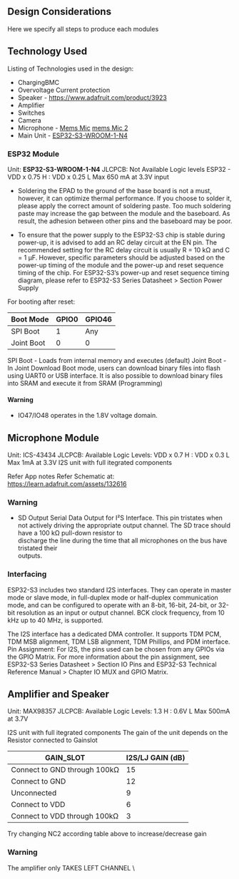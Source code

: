 ## Design Considerations
Here we specify all steps to produce each modules

## Technology Used
Listing of Technologies used in the design:
- ChargingBMC 
- Overvoltage Current protection
- Speaker  - https://www.adafruit.com/product/3923
- Amplifier
- Switches
- Camera
- Microphone - [Mems Mic](https://www.mouser.com/new/stmicroelectronics/stm-mp34dt06j-mems-microphone/?utm_id=177953056&gad_source=1&gclid=Cj0KCQiA3sq6BhD2ARIsAJ8MRwWJnhznsWiTNSwgZ1QY46zi9J55qz7O4NGU2KTo3JAvnQrWUm572PMaArC5EALw_wcB) [mems Mic 2](https://learn.adafruit.com/adafruit-i2s-mems-microphone-breakout/)
- Main Unit - [ESP32-S3-WROOM-1-N4](https://www.digikey.de/de/products/detail/espressif-systems/ESP32-S3-WROOM-1-N4/16163950)

### ESP32 Module 
Unit: **ESP32-S3-WROOM-1-N4**
JLCPCB: Not Available
Logic levels ESP32 - VDD x 0.75 H : VDD x 0.25 L
Max 650 mA at 3.3V input

- Soldering the EPAD to the ground of the base board is not a must, however, it can optimize thermal
performance. If you choose to solder it, please apply the correct amount of soldering paste. Too much
soldering paste may increase the gap between the module and the baseboard. As result, the adhesion
between other pins and the baseboard may be poor.

- To ensure that the power supply to the ESP32-S3 chip is stable during power-up, it is advised to add an
RC delay circuit at the EN pin. The recommended setting for the RC delay circuit is usually R = 10 kΩ and
C = 1 µF. However, specific parameters should be adjusted based on the power-up timing of the module
and the power-up and reset sequence timing of the chip. For ESP32-S3’s power-up and reset sequence
timing diagram, please refer to ESP32-S3 Series Datasheet > Section Power Supply

For booting after reset:

| Boot Mode | GPIO0  | GPIO46  |
|-----------|----------|----------|
| SPI Boot  | 1	 |   Any       |
| Joint Boot   | 0        |   0       |

SPI Boot - Loads from internal memory and executes (default)
Joint Boot - In Joint Download Boot mode, users can download binary files into flash using UART0 or USB interface. It is
also possible to download binary files into SRAM and execute it from SRAM (Programming)

#### Warning
- IO47/IO48 operates in the 1.8V voltage domain.


## Microphone Module
Unit: ICS-43434
JLCPCB: Available
Logic Levels: VDD x 0.7 H : VDD x 0.3 L
Max 1mA at 3.3V
I2S unit with full itegrated components

Refer App notes
Refer Schematic at: https://learn.adafruit.com/assets/132616

### Warning
- SD Output Serial	Data Output	for	I²S	Interface.	This	pin	tristates	when	not	actively	driving	the	
appropriate	output	channel.	The	SD	trace	should	have	a	100	kΩ	pull-down	resistor	to	
discharge	the	line	during	the	time that	all	microphones	on	the	bus	have	tristated	their	
outputs.	

### Interfacing
ESP32-S3 includes two standard I2S interfaces. They can operate in master mode or slave mode, in full-duplex mode or half-duplex communication mode, and can be configured to operate with an 8-bit, 16-bit, 24-bit, or 32-bit resolution as an input or output channel. BCK clock frequency, from 10 kHz up to 40 MHz, is supported.

The I2S interface has a dedicated DMA controller. It supports TDM PCM, TDM MSB alignment, TDM LSB alignment, TDM Phillips, and PDM interface.
Pin Assignment:
For I2S, the pins used can be chosen from any GPIOs via the GPIO Matrix. For more information about the pin assignment, see ESP32-S3 Series Datasheet > Section IO Pins and ESP32-S3 Technical Reference Manual > Chapter IO MUX and GPIO Matrix.


## Amplifier and Speaker
Unit: MAX98357 
JLCPCB: Available
Logic Levels: 1.3 H : 0.6V L
Max 500mA at 3.7V


I2S unit with full itegrated components
The gain of the unit depends on the Resistor connected to Gainslot

| GAIN_SLOT |  I2S/LJ GAIN (dB)  |
|-----------|----------|
| Connect to GND through 100kΩ  | 15	 | 
| Connect to GND  | 12        | 
|Unconnected|9|
|Connect to VDD|6|
|Connect to VDD through 100kΩ|3|

Try changing NC2 according table above to increase/decrease gain

### Warning
The amplifier only TAKES LEFT CHANNEL \
